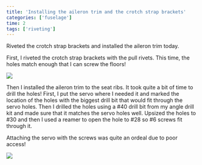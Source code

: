 ```yaml
---
title: 'Installing the aileron trim and the crotch strap brackets'
categories: ['fuselage']
time: 2
tags: ['riveting']
---
```


Riveted the crotch strap brackets and installed the aileron trim today.

<!-- more -->

First, I riveted the crotch strap brackets with the pull rivets. This time, the holes match enough that I can screw the floors!

![](0-holes-match.jpeg)

Then I installed the aileron trim to the seat ribs. It took quite a bit of time to drill the holes! First, I put the servo where I needed it and marked the location of the holes with the biggest drill bit that would fit through the servo holes. Then I drilled the holes using a #40 drill bit from my angle drill kit and made sure that it matches the servo holes well. Upsized the holes to #30 and then I used a reamer to open the hole to #28 so #6 screws fit through it.

Attaching the servo with the screws was quite an ordeal due to poor access!

![](1-aileron-trim.jpeg)